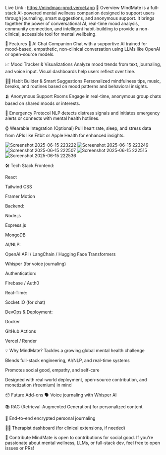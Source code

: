 Live Link : https://mindmap-prod.vercel.app
🚀 Overview
MindMate is a full-stack AI-powered mental wellness companion designed to support users through journaling, smart suggestions, and anonymous support. It brings together the power of conversational AI, real-time mood analysis, community connection, and intelligent habit-building to provide a non-clinical, accessible tool for mental wellbeing.

🌟 Features
🤖 AI Chat Companion
Chat with a supportive AI trained for mood-based, empathetic, non-clinical conversation using LLMs like OpenAI or open-source models.

📈 Mood Tracker & Visualizations
Analyze mood trends from text, journaling, and voice input. Visual dashboards help users reflect over time.

🧘‍♀️ Habit Builder & Smart Suggestions
Personalized mindfulness tips, music, breaks, and routines based on mood patterns and behavioral insights.

🫂 Anonymous Support Rooms
Engage in real-time, anonymous group chats based on shared moods or interests.

🚨 Emergency Protocol
NLP detects distress signals and initiates emergency alerts or connects with mental health hotlines.

⌚ Wearable Integration (Optional)
Pull heart rate, sleep, and stress data from APIs like Fitbit or Apple Health for enhanced insights.

![Screenshot 2025-06-15 223222](https://github.com/user-attachments/assets/bf6b551d-7aae-4378-a51d-ffd7fe745008)
![Screenshot 2025-06-15 223249](https://github.com/user-attachments/assets/5fedde82-05b8-44ee-94ff-2bd4005ca087)
![Screenshot 2025-06-15 222507](https://github.com/user-attachments/assets/1c171d18-87e2-4b79-9207-35dc9a8de1ad)
![Screenshot 2025-06-15 222515](https://github.com/user-attachments/assets/d6a4d354-b1de-4a9d-9b32-7b6c8620b579)
![Screenshot 2025-06-15 222536](https://github.com/user-attachments/assets/8ac241ae-0902-4e1f-b709-6ad31a0c0493)

🛠️ Tech Stack
Frontend:

React

Tailwind CSS

Framer Motion

Backend:

Node.js

Express.js

MongoDB

AI/NLP:

OpenAI API / LangChain / Hugging Face Transformers

Whisper (for voice journaling)

Authentication:

Firebase / Auth0

Real-Time:

Socket.IO (for chat)

DevOps & Deployment:

Docker

GitHub Actions

Vercel / Render

💡 Why MindMate?
Tackles a growing global mental health challenge

Blends full-stack engineering, AI/NLP, and real-time systems

Promotes social good, empathy, and self-care

Designed with real-world deployment, open-source contribution, and monetization (freemium) in mind

📦 Future Add-ons
🗣️ Voice journaling with Whisper AI

📚 RAG (Retrieval-Augmented Generation) for personalized content

🔐 End-to-end encrypted personal journaling

🧑‍⚕️ Therapist dashboard (for clinical extensions, if needed)

🤝 Contribute
MindMate is open to contributions for social good. If you're passionate about mental wellness, LLMs, or full-stack dev, feel free to open issues or PRs!
